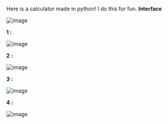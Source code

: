 Here is a calculator made in python! I do this for fun.
__Interface__

![image](https://github.com/b0xCastor/Calcuator-by-0xCastor/assets/144159132/67b47522-377a-4b06-a23b-4967e0b2ff4c)

__1 :__

![image](https://github.com/b0xCastor/Calcuator-by-0xCastor/assets/144159132/a30886ef-4790-4f68-b1f1-c296946dbd6f)

__2 :__

![image](https://github.com/b0xCastor/Calcuator-by-0xCastor/assets/144159132/0d7aec3f-199e-4d0c-8e61-830d5e93051b)

__3 :__

![image](https://github.com/b0xCastor/Calcuator-by-0xCastor/assets/144159132/90f8f47e-4b84-4016-92c4-1692139de101)

__4 :__

![image](https://github.com/b0xCastor/Calcuator-by-0xCastor/assets/144159132/ce91c77d-86ac-4f18-b401-c694f224d74f)
